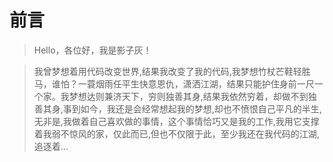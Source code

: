 # 前言

> Hello，各位好，我是影子灰！

> 我曾梦想着用代码改变世界,结果我改变了我的代码,我梦想竹杖芒鞋轻胜马，谁怕？一蓑烟雨任平生快意恩仇，潇洒江湖，结果只能护住身前一尺一个家。我梦想达则兼济天下，穷则独善其身,结果我依然穷着，却做不到独善其身,事到如今，我还是会经常想起我的梦想,却也不愤恨自己平凡的半生,无非是,我做着自己喜欢做的事情，这个事情恰巧又是我的工作,我用它支撑着我弱不惊风的家，仅此而已,但也不仅限于此，至少我还在我代码的江湖,追逐着...
